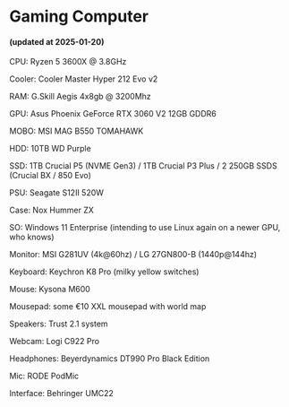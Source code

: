 # Gaming Computer

#### (updated at 2025-01-20)

CPU: Ryzen 5 3600X @ 3.8GHz

Cooler: Cooler Master Hyper 212 Evo v2

RAM: G.Skill Aegis 4x8gb @ 3200Mhz

GPU: Asus Phoenix GeForce RTX 3060 V2 12GB GDDR6

MOBO: MSI MAG B550 TOMAHAWK

HDD: 10TB WD Purple

SSD: 1TB Crucial P5 (NVME Gen3) / 1TB Crucial P3 Plus / 2 250GB SSDS (Crucial BX / 850 Evo)

PSU: Seagate S12II 520W

Case: Nox Hummer ZX

SO: Windows 11 Enterprise (intending to use Linux again on a newer GPU, who knows)

Monitor: MSI G281UV (4k@60hz) / LG 27GN800-B (1440p@144hz) 

Keyboard: Keychron K8 Pro (milky yellow switches)

Mouse: Kysona M600

Mousepad: some €10 XXL mousepad with world map

Speakers: Trust 2.1 system

Webcam: Logi C922 Pro

Headphones: Beyerdynamics DT990 Pro Black Edition

Mic: RODE PodMic

Interface: Behringer UMC22


